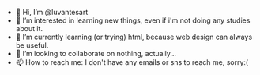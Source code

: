 - 👋 Hi, I’m @luvantesart
- 👀 I’m interested in learning new things, even if i'm not doing any studies about it.
- 🌱 I’m currently learning (or trying) html, because web design can always be useful.
- 💞️ I’m looking to collaborate on nothing, actually...
- 📫 How to reach me: I don't have any emails or sns to reach me, sorry:(

<!---
luvantesart/luvantesart is a ✨ special ✨ repository because its `README.md` (this file) appears on your GitHub profile.
You can click the Preview link to take a look at your changes.
--->
